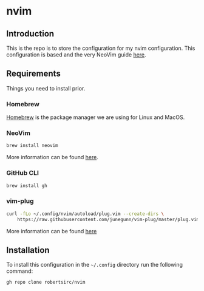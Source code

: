 # nvim

## Introduction

This is the repo is to store the configuration for my nvim configuration. This configuration is based and the very NeoVim guide [here](https://poltora.dev/neovim-for-developers/).

## Requirements

Things you need to install prior.

### Homebrew

[Homebrew](https://brew.sh/) is the package manager we are using for Linux and MacOS.

### NeoVim

``` bash
brew install neovim
```

More information can be found [here](https://neovim.io/).

### GitHub CLI

``` bash
brew install gh
```

### vim-plug

``` bash
curl -fLo ~/.config/nvim/autoload/plug.vim --create-dirs \
    https://raw.githubusercontent.com/junegunn/vim-plug/master/plug.vim
```

More information can be found [here](https://github.com/junegunn/vim-plug)

## Installation

To install this configuration in the `~/.config` directory run the following command:

``` bash
gh repo clone robertsirc/nvim
```
